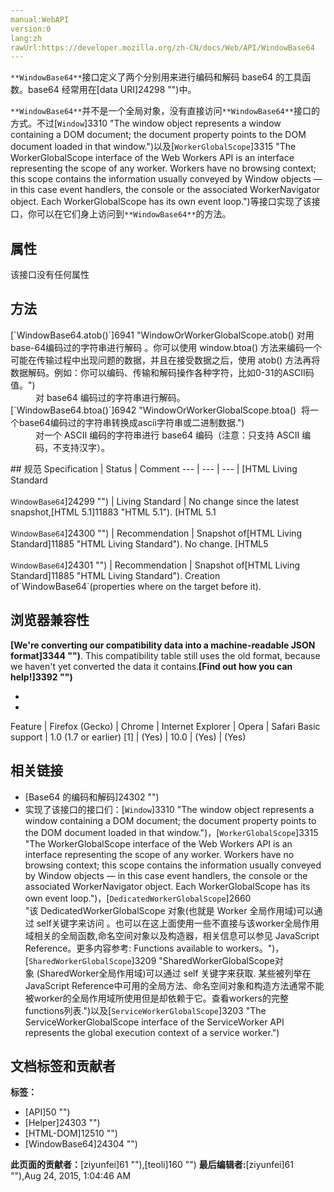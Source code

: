 ```yaml
---
manual:WebAPI
version:0
lang:zh
rawUrl:https://developer.mozilla.org/zh-CN/docs/Web/API/WindowBase64
---
```






`**WindowBase64**`接口定义了两个分别用来进行编码和解码 base64 的工具函数。base64 经常用在[data URI]24298 "")中。



`**WindowBase64**`并不是一个全局对象，没有直接访问`**WindowBase64**`接口的方式。不过[`Window`]3310 "The window object represents a window containing a DOM document; the document property points to the DOM document loaded in that window.")以及[`WorkerGlobalScope`]3315 "The WorkerGlobalScope interface of the Web Workers API is an interface representing the scope of any worker. Workers have no browsing context; this scope contains the information usually conveyed by Window objects — in this case event handlers, the console or the associated WorkerNavigator object. Each WorkerGlobalScope has its own event loop.")等接口实现了该接口，你可以在它们身上访问到`**WindowBase64**`的方法。


## 属性<a name="属性"></a>


该接口没有任何属性


## 方法<a name="方法"></a>
<dl><dt id=''>[`WindowBase64.atob()`]6941 "WindowOrWorkerGlobalScope.atob() 对用base-64编码过的字符串进行解码 。你可以使用 window.btoa() 方法来编码一个可能在传输过程中出现问题的数据，并且在接受数据之后，使用 atob() 方法再将数据解码。例如：你可以编码、传输和解码操作各种字符，比如0-31的ASCII码值。")</dt><dd>对 base64 编码过的字符串进行解码。</dd><dt id=''>[`WindowBase64.btoa()`]6942 "WindowOrWorkerGlobalScope.btoa()  将一个base64编码过的字符串转换成ascii字符串或二进制数据.")</dt><dd>对一个 ASCII 编码的字符串进行 base64 编码（注意：只支持 ASCII 编码，不支持汉字）。</dd></dl>
## 规范<a name="规范"></a>
Specification | Status | Comment 
 ---  |  ---  |  ---  | 
[HTML Living Standard<br></br><small>WindowBase64</small>]24299 "") | Living Standard | No change since the latest snapshot,[HTML 5.1]11883 "HTML 5.1"). 
[HTML 5.1<br></br><small>WindowBase64</small>]24300 "") | Recommendation | Snapshot of[HTML Living Standard]11885 "HTML Living Standard"). No change. 
[HTML5<br></br><small>WindowBase64</small>]24301 "") | Recommendation | Snapshot of[HTML Living Standard]11885 "HTML Living Standard"). Creation of`WindowBase64`(properties where on the target before it). 


## 浏览器兼容性<a name="浏览器兼容性"></a>


**[We&#39;re converting our compatibility data into a machine-readable JSON format]3344 "")**. This compatibility table still uses the old format, because we haven&#39;t yet converted the data it contains.**[Find out how you can help!]3392 "")**


* 
* 
Feature | Firefox (Gecko) | Chrome | Internet Explorer | Opera | Safari 
Basic support | 1.0 (1.7 or earlier) [1] | (Yes) | 10.0 | (Yes) | (Yes) 




## 相关链接<a name="相关链接"></a>

* [Base64 的编码和解码]24302 "")
* 实现了该接口的接口们：[`Window`]3310 "The window object represents a window containing a DOM document; the document property points to the DOM document loaded in that window.")，[`WorkerGlobalScope`]3315 "The WorkerGlobalScope interface of the Web Workers API is an interface representing the scope of any worker. Workers have no browsing context; this scope contains the information usually conveyed by Window objects — in this case event handlers, the console or the associated WorkerNavigator object. Each WorkerGlobalScope has its own event loop.")，[`DedicatedWorkerGlobalScope`]2660 "该 DedicatedWorkerGlobalScope 对象(也就是 Worker 全局作用域)可以通过 self关键字来访问 。也可以在这上面使用一些不直接与该worker全局作用域相关的全局函数,命名空间对象以及构造器，相关信息可以参见 JavaScript Reference。更多内容参考: Functions available to workers。")，[`SharedWorkerGlobalScope`]3209 "SharedWorkerGlobalScope对象 (SharedWorker全局作用域)可以通过 self 关键字来获取. 某些被列举在 JavaScript Reference中可用的全局方法、命名空间对象和构造方法通常不能被worker的全局作用域所使用但是却依赖于它。查看workers的完整functions列表.")以及[`ServiceWorkerGlobalScope`]3203 "The ServiceWorkerGlobalScope interface of the ServiceWorker API represents the global execution context of a service worker.")



## 文档标签和贡献者
**标签：**
* [API]50 "")
* [Helper]24303 "")
* [HTML-DOM]12510 "")
* [WindowBase64]24304 "")

**此页面的贡献者：**[ziyunfei]61 ""),[teoli]160 "")
**最后编辑者:**[ziyunfei]61 ""),<time>Aug 24, 2015, 1:04:46 AM</time>


